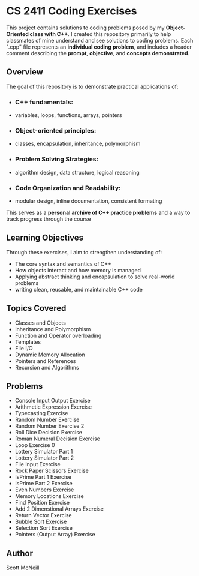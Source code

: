 # CS 2411 Coding Exercises
This project contains solutions to coding problems posed by my **Object-Oriented class with C++**. I created this repository primarily to help classmates of mine understand and see solutions to coding problems. 
Each ".cpp" file represents an **individual coding problem**, and includes a header comment describing the **prompt**, **objective**, and **concepts demonstrated**.

## Overview
The goal of this repository is to demonstrate practical applications of:
- ### **C++ fundamentals**:
- variables, loops, functions, arrays, pointers
- ### **Object-oriented principles**:
- classes, encapsulation, inheritance, polymorphism
- ### **Problem Solving Strategies**:
- algorithm design, data structure, logical reasoning
- ### **Code Organization and Readability**:
- modular design, inline documentation, consistent formating

This serves as a **personal archive of C++ practice problems** and a way to track progress through the course

## Learning Objectives
Through these exercises, I aim to strengthen understanding of:
- The core syntax and semantics of C++
- How objects interact and how memory is managed
- Applying abstract thinking and encapsulation to solve real-world problems
- writing clean, reusable, and maintainable C++ code

## Topics Covered
- Classes and Objects
- Inheritance and Polymorphism
- Function and Operator overloading
- Templates
- File I/O
- Dynamic Memory Allocation
- Pointers and References
- Recursion and Algorithms

## Problems 
- Console Input Output Exercise
- Arithmetic Expression Exercise
- Typecasting Exercise
- Random Number Exercise
- Random Number Exercise 2
- Roll Dice Decision Exercise
- Roman Numeral Decision Exercise
- Loop Exercise 0
- Lottery Simulator Part 1
- Lottery Simulator Part 2
- File Input Exercise
- Rock Paper Scissors Exercise
- IsPrime Part 1 Exercise
- IsPrime Part 2 Exercise
- Even Numbers Exercise
- Memory Locations Exercise
- Find Position Exercise
- Add 2 Dimenstional Arrays Exercise
- Return Vector Exercise
- Bubble Sort Exercise
- Selection Sort Exercise
- Pointers (Output Array) Exercise

## Author
Scott McNeill
